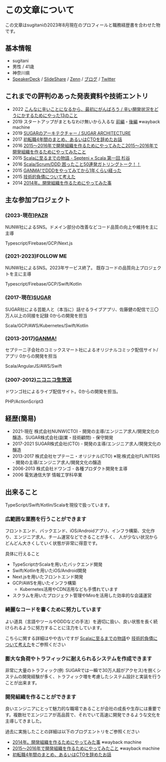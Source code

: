 # この文章について

この文章はsugitaniの2023年8月現在のプロフィールと職務経歴書を合わせた物です。

## 基本情報

- sugitani
- 男性 / 41歳
- 神奈川県
- [SpeakerDeck](https://speakerdeck.com/sugitani) / [SlideShare](https://www.slideshare.net/yasuyukisugitani/presentations) / [Zenn](https://zenn.dev/sugitani) / [ブログ](https://sugitani.hatenablog.com/) / [Twitter](https://twitter.com/sugitani) 

## これまでの評判のあった発表資料や技術エントリ

- 2022 [こんなに辛いことになるから、最初にがんばろう / 辛い開発状況をどうにかするためにやった13のこと](https://zenn.dev/sugitani/articles/dc159095869ff1)
- 2019 スタートアップがまともなわけ無いから入るな [前編](https://mynavi-agent.jp/it/geekroid/2019/08/sugar-1.html)・[後編](https://web.archive.org/web/20220418120227/https://mynavi-agent.jp/it/geekroid/2019/08/sugar-2.html) ※wayback machine
- 2019 [SUGARのアーキテクチャー / SUGAR ARCHITECTURE](https://speakerdeck.com/sugitani/sugar-architecture-20190425)
- 2017 [初転職4年間のまとめ、あるいはCTOを辞めたお話](https://sugitani.hatenablog.com/entry/2017/10/01/122714)
- 2016 [2015〜2016年で開発組織を作るためにやってみたこ2015〜2016年で開発組織を作るためにやってみたこと](https://labs.septeni.co.jp/entry/2016/08/22/152549)
- 2015 [Scalaに至るまでの物語 - Septeni × Scala 第一回 杉谷](https://www.slideshare.net/yasuyukisugitani/septeni-scala)
- 2016 [Scala/Scrum/DDD 困ったこと50連発ガトリングトーク！！](https://www.slideshare.net/yasuyukisugitani/scalascrumdddgatlingtalk)
- 2015 [GANMA!でDDDをやってみてから1年くらい経った](https://www.slideshare.net/yasuyukisugitani/septeni-scala3)
- 2015 [技術的負債について考えた](https://sugitani.hatenablog.com/entry/2015/05/23/205714)
- 2014 [2014年。開発組織を作るためにやってみた事](https://labs.septeni.co.jp/entry/20141231/1419955978) 

## 主な参加プロジェクト

### (2023-現在)[PAZR](https://pazr.jp)

NUNW社によるSNS。ドメイン部分の改善などコード品質の向上や維持を主に主導

Typescript/Firebase/GCP/Next.js

### (2021-2023)FOLLOW ME

NUNW社によるSNS。2023年サービス終了。 既存コードの品質向上プロジェクトを主に主導

Typescript/Firebase/GCP/Swift/Kotlin

### (2017-現在)[SUGAR](https://apps.apple.com/app/id1395793196)

SUGAR社による芸能人と（本当に）話せるライブアプリ、佐藤健の配信で三〇万人以上の同接を記録
0からの開発を担当

Scala/GCP/AWS/Kubernetes/Swift/Kotlin

### (2013-2017)[GANMA!](https://ganma.jp/)

セプテーニ子会社のコミックスマート社によるオリジナルコミック配信サイト/アプリ
0からの開発を担当

Scala/AngularJS/AWS/Swift

### (2007-2012)[ニコニコ生放送](https://live.nicovideo.jp/)

ドワンゴ社によるライブ配信サイト。0からの開発を担当。

PHP/ActionScript3

## 経歴(簡易)

- 2021-現在 株式会社NUNW(CTO) - 開発の主導/エンジニア求人/開発文化の醸造、SUGAR株式会社(副業・技術顧問) - 保守開発
- 2017-2021 SUGAR株式会社(CTO) - 開発の主導/エンジニア求人/開発文化の醸造
- 2013-2017 株式会社セプテーニ・オリジナル(CTO) ※現:株式会社FLINTERS - 開発の主導/エンジニア求人/開発文化の醸造
- 2006-2013 株式会社ドワンゴ - 各種プロダクト開発を主導
- 2006 電気通信大学 情報工学科卒業

## 出来ること

TypeScript/Swift/Kotlin/Scalaを現役で扱っています。

### 広範囲な業務を行うことができます

フロントエンド、バックエンド、iOS/Androidアプリ、インフラ構築、文化作り、エンジニア求人、チーム運営などできることが多く、
人が少ない状況からどんどん大きくしていく状態が非常に得意です。

具体に行えること

- TypeScriptかScalaを用いたバックエンド開発
- Swift/Kotlinを用いたiOS/Android開発
- Next.jsを用いたフロントエンド開発
- GCP/AWSを用いたインフラ構築
  - Kubernetes活用やCDN活用なども手慣れています
- スクラムを用いたプロジェクト管理やMiroを活用した効率的な会議運営

### 綺麗なコードを書くために努力しています

よい道具（言語やツールやDDDなどの手法）を適切に扱い、良い状態を長く続けられるように努力することに注力をしています。

こちらに関する詳細はやや古いですが [Scalaに至るまでの物語](https://www.slideshare.net/yasuyukisugitani/septeni-scala)や
[技術的負債について考えた](https://sugitani.hatenablog.com/entry/2015/05/23/205714)をご参照ください

### 膨大な負荷やトラフィックに耐えられるシステムを作成できます

非常に大量のトラフィック(例: SUGARでは一瞬で30万人超がアクセス)を捌くシステムの開発経験が多く、トラフィック増を考慮したシステム設計と実装を行うことが出来ます。

### 開発組織を作ることができます

良いエンジニアにとって魅力的な職場であることが会社の成長や生存には重要です。複数社でエンジニアが高品質で、それでいて高速に開発できるような文化を主導してきました。

過去に実施したことの詳細は以下のブログエントリをご参照ください

- [2014年。開発組織を作るためにやってみた事](https://web.archive.org/web/20190411221126/https://labs.septeni.co.jp/entry/20141231/1419955978) ※wayback machine
- [2015〜2016年で開発組織を作るためにやってみたこと](https://web.archive.org/web/20210802194205/https://labs.septeni.co.jp/entry/2016/08/22/152549) ※wayback machine
- [初転職4年間のまとめ、あるいはCTOを辞めたお話](https://sugitani.hatenablog.com/entry/2017/10/01/122714)
